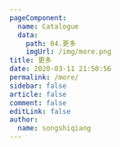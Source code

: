 ```yaml
---
pageComponent: 
  name: Catalogue
  data: 
    path: 04.更多
    imgUrl: /img/more.png
title: 更多
date: 2020-03-11 21:50:56
permalink: /more/
sidebar: false
article: false
comment: false
editLink: false
author: 
  name: songshiqiang
---
```

